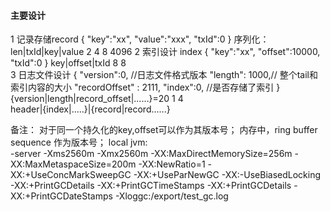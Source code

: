 #### 主要设计


1 记录存储record
  {
  "key":"xx",
  "value":"xxx",
  "txId":0
  }
 序列化：len|txId|key|value
        2    4    8  4096 
2 索引设计 index
  {
    "key":"xx",
    "offset":10000,
    "txId":0
   }
    key|offset|txId
    8     8    
3 日志文件设计
  { 
    "version":0, //日志文件格式版本
    "length": 1000,// 整个tail和索引内容的大小
    "recordOffset" : 2111,
    "index":0, //是否存储了索引
   }
    {version|length|record_offset|......}=20
      1       4      
  header|{index|.....}|{record|record......}  
    
备注：
   对于同一个持久化的key,offset可以作为其版本号；
   内存中，ring buffer sequence 作为版本号；
   local jvm:   
   -server -Xms2560m -Xmx2560m -XX:MaxDirectMemorySize=256m -XX:MaxMetaspaceSize=200m -XX:NewRatio=1 -XX:+UseConcMarkSweepGC 
   -XX:+UseParNewGC -XX:-UseBiasedLocking -XX:+PrintGCDetails -XX:+PrintGCTimeStamps -XX:+PrintGCDetails -XX:+PrintGCDateStamps 
   -Xloggc:/export/test_gc.log 
    
   
